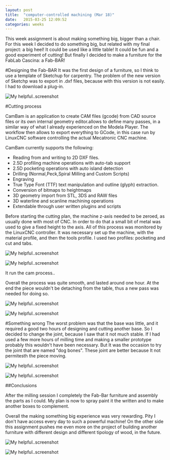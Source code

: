 ```yaml
---
layout: post
title:  "computer-controlled machining (Mar 18)"
date:   2015-03-25 12:09:52
categories: weeks
---
```

This week assignment is about making something big, bigger than a chair. For this week I decided to do something big, but related  with my final project: a big heel!  It could be used like  a little table! It could be fun and a good experiment of cutting!
But finally I decided to make a furniture for the FabLab Cascina: a Fab-BAR!

#Designing the Fab-BAR
It was the first design of a furniture, so I think to use a template of Sketchup for carpentry.
The problem of the new version of Sketchp was to export in .dxf files, because with this version is not  easily. I had to download a plug-in.

![My helpful..screenshot](/images/fabBAR2.jpg)

#Cutting process

CamBam is an application to create CAM files (gcode) from CAD source files or its own internal geometry editor.allows to define many passes, in a similar way of what I already experienced on the Modela Player. The workflow then allows to export everything to GCode, in this case run by LinuxCNC software controlling the actual Mecatronic CNC machine.

CamBam currently supports the following:

- Reading from and writing to 2D DXF files.<br />
- 2.5D profiling machine operations with auto-tab support<br />
- 2.5D pocketing operations with auto island detection<br />
- Drilling (Normal,Peck,Spiral Milling and Custom Scripts)<br />
- Engraving<br />
- True Type Font (TTF) text manipulation and outline (glyph) extraction.<br />
- Conversion of bitmaps to heightmaps <br />
- 3D geometry import from STL, 3DS and RAW files <br />
- 3D waterline and scanline machining operations <br />
- Extendable through user written plugins and scripts <br />


Before starting the cutting plan, the machine z-axis needed to be zeroed, as usually done with most of CNC. In order to do that a small bit of metal was used to give a fixed height to the axis. All of this process was monitored by the LinuxCNC controller.
It was necessary set up the machine, with the material profile, and then the tools profile.
I used two profiles: pocketing and cut and tabs.

![My helpful..screenshot](/images/cnc2.jpg)

![My helpful..screenshot](/images/cnc.jpg)

 It run the cam process..

Overall the process was quite smooth, and lasted around one hour. At the end the piece wouldn't be detaching from the table, thus a new pass was needed for doing so.

![My helpful..screenshot](/images/bar3.jpg)

![My helpful..screenshot](/images/bar2.jpg)

#Something wrong
The worst problem was that the base was little, and it required a good two hours of designing and cutting another base. So I decided to change the joint, because I saw that it not much stable. If I had used a few more hours of milling time and making a smaller prototype probably this wouldn't have been necessary.
But It was the occasion to try the joint  that are named "dog bones".
These joint are better because It not permitesth the piece moving.

![My helpful..screenshot](/images/dogbond.jpg)

![My helpful..screenshot](/images/dogbond2.jpg)


##Conclusions

After the milling session I completely the Fab-Bar furniture and assembly the parts  as I could. My plan is now to spray paint it the written and to make another boxes to complement.

Overall the making something big experience was very rewarding. Pity I don't have access every day to such a powerful machine! On the other side this assignment pushes me even more on the project of building another furniture with different design and different tipology of wood, in the future.

![My helpful..screenshot](/images/fab-bar.jpg)

![My helpful..screenshot](/images/fab-bar2.jpg)

